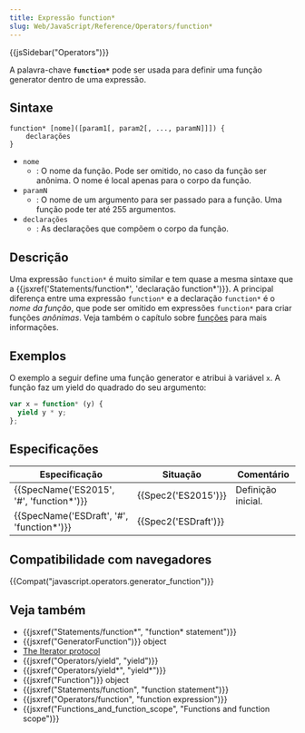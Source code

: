 ```yaml
---
title: Expressão function*
slug: Web/JavaScript/Reference/Operators/function*
---
```


{{jsSidebar("Operators")}}

A palavra-chave **`function*`** pode ser usada para definir uma função generator dentro de uma expressão.

## Sintaxe

```
function* [nome]([param1[, param2[, ..., paramN]]]) {
    declarações
}
```

- `nome`
  - : O nome da função. Pode ser omitido, no caso da função ser anônima. O nome é local apenas para o corpo da função.
- `paramN`
  - : O nome de um argumento para ser passado para a função. Uma função pode ter até 255 argumentos.
- `declarações`
  - : As declarações que compõem o corpo da função.

## Descrição

Uma expressão `function*` é muito similar e tem quase a mesma sintaxe que a {{jsxref('Statements/function*', 'declaração function*')}}. A principal diferença entre uma expressão `function*` e a declaração `function*` é o _nome da função_, que pode ser omitido em expressões `function*` para criar funções _anônimas_. Veja também o capítulo sobre [funções](/pt-BR/docs/Web/JavaScript/Reference/Functions) para mais informações.

## Exemplos

O exemplo a seguir define uma função generator e atribui à variável `x`. A função faz um yield do quadrado do seu argumento:

```js
var x = function* (y) {
  yield y * y;
};
```

## Especificações

| Especificação                             | Situação             | Comentário         |
| ----------------------------------------- | -------------------- | ------------------ |
| {{SpecName('ES2015', '#', 'function*')}}  | {{Spec2('ES2015')}}  | Definição inicial. |
| {{SpecName('ESDraft', '#', 'function*')}} | {{Spec2('ESDraft')}} |                    |

## Compatibilidade com navegadores

{{Compat("javascript.operators.generator_function")}}

## Veja também

- {{jsxref("Statements/function*", "function* statement")}}
- {{jsxref("GeneratorFunction")}} object
- [The Iterator protocol](/pt-BR/docs/Web/JavaScript/Guide/The_Iterator_protocol)
- {{jsxref("Operators/yield", "yield")}}
- {{jsxref("Operators/yield*", "yield*")}}
- {{jsxref("Function")}} object
- {{jsxref("Statements/function", "function statement")}}
- {{jsxref("Operators/function", "function expression")}}
- {{jsxref("Functions_and_function_scope", "Functions and function scope")}}
